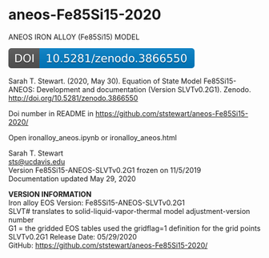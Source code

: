 # aneos-Fe85Si15-2020

ANEOS IRON ALLOY (Fe85Si15) MODEL<br>

<a href="https://zenodo.org/record/3866550"><img src="./zenodo.3866550.svg"></a>

Sarah T. Stewart. (2020, May 30). Equation of State Model Fe85Si15-ANEOS: Development and documentation (Version SLVTv0.2G1). Zenodo. http://doi.org/10.5281/zenodo.3866550<p>

Doi number in README in https://github.com/ststewart/aneos-Fe85Si15-2020/<p>

Open ironalloy_aneos.ipynb or ironalloy_aneos.html<p>

Sarah T. Stewart<br>
sts@ucdavis.edu<br>
Version Fe85Si15-ANEOS-SLVTv0.2G1 frozen on 11/5/2019<br>
Documentation updated May 29, 2020<p>

<b>VERSION INFORMATION</b><br>
Iron alloy EOS Version: Fe85Si15-ANEOS-SLVTv0.2G1<br>
SLVT# translates to solid-liquid-vapor-thermal model adjustment-version number<br>
G1 = the gridded EOS tables used the gridflag=1 definition for the grid points<br>
SLVTv0.2G1 Release Date: 05/29/2020<br>
GitHub: https://github.com/ststewart/aneos-Fe85Si15-2020/<p>





